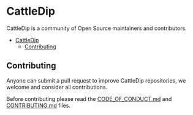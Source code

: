 # CattleDip

CattleDip is a community of Open Source maintainers and contributors.

- [CattleDip](#cattledip)
  - [Contributing](#contributing)

## Contributing

Anyone can submit a pull request to improve CattleDip repositories, we welcome and consider all contributions.

Before contributing please read the [CODE_OF_CONDUCT.md](CODE_OF_CONDUCT.md) and [CONTRIBUTING.md](CONTRIBUTING.md) files.
